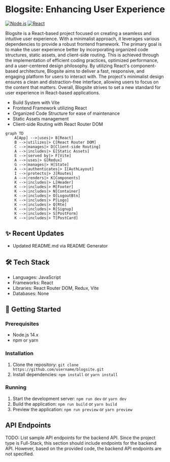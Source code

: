 # Blogsite: Enhancing User Experience
[![Node.js](https://img.shields.io/badge/Node.js-14.x-yellow?style=flat-square)](https://nodejs.org/)
[![React](https://img.shields.io/badge/React-19.x-blue?style=flat-square)](https://reactjs.org/)

Blogsite is a React-based project focused on creating a seamless and intuitive user experience. With a minimalist approach, it leverages various dependencies to provide a robust frontend framework. The primary goal is to make the user experience better by incorporating organized code structures, static assets, and client-side routing. This is achieved through the implementation of efficient coding practices, optimized performance, and a user-centered design philosophy. By utilizing React's component-based architecture, Blogsite aims to deliver a fast, responsive, and engaging platform for users to interact with. The project's minimalist design ensures a clean and distraction-free interface, allowing users to focus on the content that matters. Overall, Blogsite strives to set a new standard for user experience in React-based applications.

* Build System with Vite
* Frontend Framework utilizing React
* Organized Code Structure for ease of maintenance
* Static Assets management
* Client-side Routing with React Router DOM

```mermaid
graph TD
    A[App] -->|uses|> B[React]
    B -->|utilizes|> C[React Router DOM]
    C -->|manages|> D[Client-side Routing]
    A -->|includes|> E[Static Assets]
    E -->|served by|> F[Vite]
    A -->|uses|> G[Redux]
    G -->|manages|> H[State]
    A -->|authenticates|> I[AuthLayout]
    I -->|protects|> J[Routes]
    A -->|renders|> K[Components]
    K -->|includes|> L[Header]
    K -->|includes|> M[Footer]
    K -->|includes|> N[Container]
    K -->|includes|> O[LogoutBtn]
    K -->|includes|> P[Logo]
    K -->|includes|> Q[Rte]
    K -->|includes|> R[Signup]
    K -->|includes|> S[PostForm]
    K -->|includes|> T[PostCard]
```

## ✨ Recent Updates
* Updated README.md via README Generator

## 🛠️ Tech Stack
* Languages: JavaScript
* Frameworks: React
* Libraries: React Router DOM, Redux, Vite
* Databases: None

## 🏁 Getting Started
### Prerequisites
* Node.js 14.x
* npm or yarn
### Installation
1. Clone the repository: `git clone https://github.com/username/blogsite.git`
2. Install dependencies: `npm install` or `yarn install`
### Running
1. Start the development server: `npm run dev` or `yarn dev`
2. Build the application: `npm run build` or `yarn build`
3. Preview the application: `npm run preview` or `yarn preview`

## API Endpoints
TODO: List sample API endpoints for the backend API. Since the project type is Full-Stack, this section should include endpoints for the backend API. However, based on the provided code, the backend API endpoints are not specified.